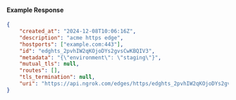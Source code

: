 <!-- Code generated for API Clients. DO NOT EDIT. -->

#### Example Response

```json
{
	"created_at": "2024-12-08T10:06:16Z",
	"description": "acme https edge",
	"hostports": ["example.com:443"],
	"id": "edghts_2pvhIW2qKOjoDYs2gvsCwKBQIV3",
	"metadata": "{\"environment\": \"staging\"}",
	"mutual_tls": null,
	"routes": [],
	"tls_termination": null,
	"uri": "https://api.ngrok.com/edges/https/edghts_2pvhIW2qKOjoDYs2gvsCwKBQIV3"
}
```
